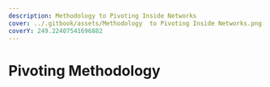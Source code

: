 ```yaml
---
description: Methodology to Pivoting Inside Networks
cover: ../.gitbook/assets/Methodology  to Pivoting Inside Networks.png
coverY: 249.22407541696882
---
```


# Pivoting Methodology

